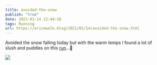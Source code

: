 ```yaml
---
title: avoided-the-snow
publish: "true"
date: 2021-01-14 22:44:18
tags: Running
url: https://ericmwalk.blog/2021/01/14/avoided-the-snow.html
---
```


Avoided the snow falling today but with the warm temps I found a lot of slush and puddles on this [run](https://www.strava.com/activities/4622112869)...🏃

![](https://ericmwalk.blog/uploads/2021/b3ec720d35.jpg)